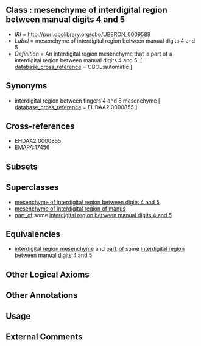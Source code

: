 
## Class : mesenchyme of interdigital region between manual digits 4 and 5

 * *IRI* = http://purl.obolibrary.org/obo/UBERON_0009589
 * *Label* = mesenchyme of interdigital region between manual digits 4 and 5
 * *Definition* = An interdigital region mesenchyme that is part of a interdigital region between manual digits 4 and 5. [ [database_cross_reference](../../ef/oboInOwl#hasDbXref.md) = OBOL:automatic ]

## Synonyms

 * interdigital region between fingers 4 and 5 mesenchyme [ [database_cross_reference](../../ef/oboInOwl#hasDbXref.md) = EHDAA2:0000855 ]

## Cross-references

 * EHDAA2:0000855
 * EMAPA:17456

## Subsets


## Superclasses

 * [mesenchyme of interdigital region between digits 4 and 5](../../UBERON/99/UBERON_0009599.md)
 * [mesenchyme of interdigital region of manus](../../UBERON/00/UBERON_0009600.md)
 * [part_of](../../BFO/50/BFO_0000050.md) some [interdigital region between manual digits 4 and 5](../../UBERON/35/UBERON_0006035.md)

## Equivalencies

 * [interdigital region mesenchyme](../../UBERON/85/UBERON_0009585.md) and [part_of](../../BFO/50/BFO_0000050.md) some [interdigital region between manual digits 4 and 5](../../UBERON/35/UBERON_0006035.md)

## Other Logical Axioms


## Other Annotations


## Usage


## External Comments

